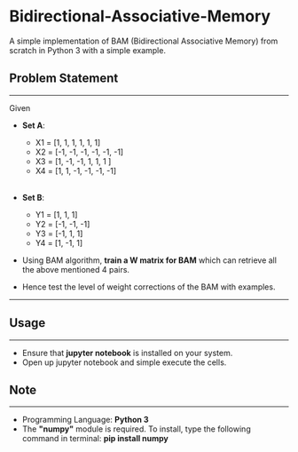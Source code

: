 # Bidirectional-Associative-Memory
A simple implementation of BAM (Bidirectional Associative Memory) from scratch in Python 3 with a simple example.

## Problem Statement
-----
Given

- **Set A**:  
    - X1 = [1, 1, 1, 1, 1, 1]
    - X2 = [-1, -1, -1, -1, -1, -1]
    - X3 = [1, -1, -1, 1, 1, 1 ]
    - X4 = [1, 1, -1, -1, -1, -1]
<br><br>

- **Set B**:  
    - Y1 = [1, 1, 1]
    - Y2 = [-1, -1, -1]
    - Y3 = [-1, 1, 1]
    - Y4 = [1, -1, 1]


- Using BAM algorithm, **train a W matrix for BAM** which can retrieve all the above mentioned 4 pairs. 
- Hence test the level of weight corrections of the BAM with examples.
-----

## Usage
-----
- Ensure that **jupyter notebook** is installed on your system.
- Open up jupyter notebook and simple execute the cells.

## Note
-----
- Programming Language: **Python 3**
- The **"numpy"** module is required. To install, type the following command in terminal: **pip install numpy**
